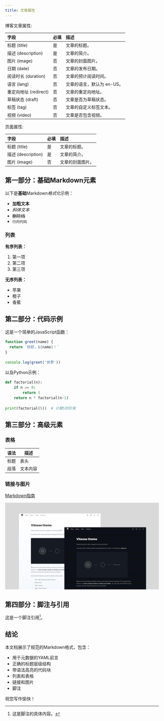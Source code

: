 ```yaml
---
title: 文章属性
---
```


博客文章属性:

| 字段          | 必填  | 描述                                      |
| :------------ | :--- | :--------------------------------------- |
| 标题 (title)  | 是   | 文章的标题。                              |
| 描述 (description) | 是   | 文章的简介。                            |
| 图片 (image)  | 否   | 文章的封面图片。                          |
| 日期 (date)   | 否   | 文章的发布日期。                          |
| 阅读时长 (duration) | 否   | 文章的预计阅读时间。                    |
| 语言 (lang)   | 否   | 文章的语言，默认为 en-US。               |
| 重定向地址 (redirect) | 否   | 文章的重定向地址。                      |
| 草稿状态 (draft) | 否   | 文章是否为草稿状态。                    |
| 标签 (tag)    | 否   | 文章的自定义标签文本。                    |
| 视频 (video)  | 否   | 文章是否包含视频。                        |

页面属性:

| 字段          | 必填  | 描述                                      |
| :------------ | :--- | :--------------------------------------- |
| 标题 (title)  | 是   | 文章的标题。                              |
| 描述 (description) | 是   | 文章的简介。                            |
| 图片 (image)  | 否   | 文章的封面图片。                          |

## 第一部分：基础Markdown元素

以下是**基础**Markdown*格式化*示例：

- **加粗文本**
- *斜体文本*
- ~~删除线~~
- `行内代码`

### 列表

**有序列表：**
1. 第一项
2. 第二项
3. 第三项

**无序列表：**
- 苹果
- 橙子
- 香蕉

## 第二部分：代码示例

这是一个简单的JavaScript函数：

```javascript
function greet(name) {
  return `你好，${name}！`
}

console.log(greet('世界'))
```

以及Python示例：

```python
def factorial(n):
    if n == 0:
        return 1
    return n * factorial(n-1)

print(factorial(5))  # 计算5的阶乘
```

## 第三部分：高级元素

### 表格

| 语法        | 描述       |
| ----------- | ---------- |
| 标题        | 表头       |
| 段落        | 文本内容   |

### 链接与图片

[Markdown指南](https://www.markdownguide.org)

![示例图片](/public/preview.jpg "占位图片")

## 第四部分：脚注与引用

这是一个脚注引用[^1]。

[^1]: 这是脚注的具体内容。

## 结论

本文档展示了规范的Markdown格式，包含：

- 用于元数据的YAML前言
- 正确的标题层级结构
- 带语法高亮的代码块
- 列表和表格
- 链接和图片
- 脚注

祝您写作愉快！
